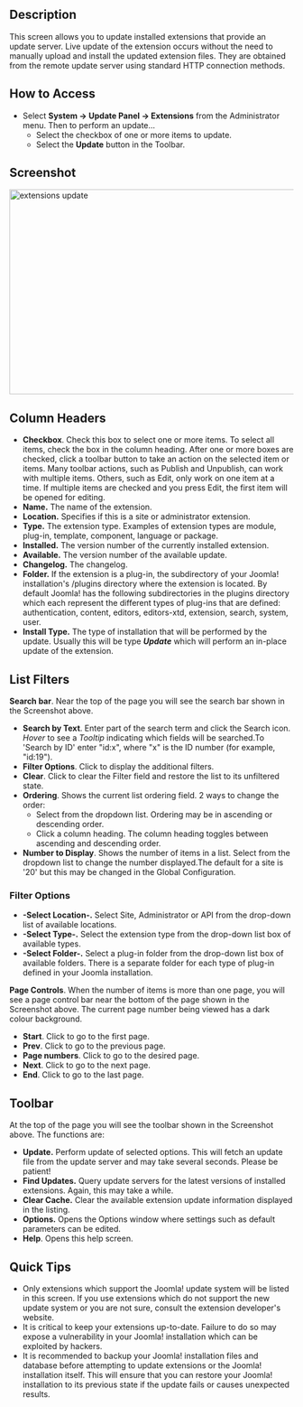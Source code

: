 <!-- Filename: Help4.x:Extensions:_Update / Display title: Extensions: Update -->

## Description

This screen allows you to update installed extensions that provide an
update server. Live update of the extension occurs without the need to
manually upload and install the updated extension files. They are
obtained from the remote update server using standard HTTP connection
methods.

## How to Access

- Select **System → Update Panel → Extensions** from the
  Administrator menu. Then to perform an update...
  - Select the checkbox of one or more items to update.
  - Select the **Update** button in the Toolbar.

## Screenshot

<img
src="https://docs.joomla.org/images/d/d7/Help-4x-extensions-extension-manager-update-en.png"
decoding="async" data-file-width="800" data-file-height="363"
width="800" height="363"
alt="extensions update" />

## Column Headers

- **Checkbox**. Check this box to select one or more items. To select
  all items, check the box in the column heading. After one or more
  boxes are checked, click a toolbar button to take an action on the
  selected item or items. Many toolbar actions, such as Publish and
  Unpublish, can work with multiple items. Others, such as Edit, only
  work on one item at a time. If multiple items are checked and you
  press Edit, the first item will be opened for editing.
- **Name.** The name of the extension.
- **Location.** Specifies if this is a site or administrator extension.
- **Type.** The extension type. Examples of extension types are module,
  plug-in, template, component, language or package.
- **Installed.** The version number of the currently installed
  extension.
- **Available.** The version number of the available update.
- **Changelog.** The changelog.
- **Folder.** If the extension is a plug-in, the subdirectory of your
  Joomla! installation's /plugins directory where the extension is
  located. By default Joomla! has the following subdirectories in the
  plugins directory which each represent the different types of plug-ins
  that are defined: authentication, content, editors, editors-xtd,
  extension, search, system, user.
- **Install Type.** The type of installation that will be performed by
  the update. Usually this will be type ***Update*** which will perform
  an in-place update of the extension.

## List Filters

**Search bar**. Near the top of the page you will see the search bar
shown in the Screenshot above.

- **Search by Text**. Enter part of the search term and click the Search
  icon. *Hover* to see a *Tooltip* indicating which fields will be
  searched.To 'Search by ID' enter "id:x", where "x" is the ID number
  (for example, "id:19").
- **Filter Options**. Click to display the additional filters.
- **Clear**. Click to clear the Filter field and restore the list to its
  unfiltered state.
- **Ordering**. Shows the current list ordering field. 2 ways to change
  the order:
  - Select from the dropdown list. Ordering may be in ascending or
    descending order.
  - Click a column heading. The column heading toggles between ascending
    and descending order.
- **Number to Display**. Shows the number of items in a list. Select
  from the dropdown list to change the number displayed.The default for
  a site is '20' but this may be changed in the Global Configuration.

### Filter Options

- **-Select Location-.** Select Site, Administrator or API from the
  drop-down list of available locations.
- **-Select Type-.** Select the extension type from the drop-down list
  box of available types.
- **-Select Folder-.** Select a plug-in folder from the drop-down list
  box of available folders. There is a separate folder for each type of
  plug-in defined in your Joomla installation.

**Page Controls**. When the number of items is more than one page, you
will see a page control bar near the bottom of the page shown in the
Screenshot above. The current page number being viewed
has a dark colour background.

- **Start**. Click to go to the first page.
- **Prev**. Click to go to the previous page.
- **Page numbers**. Click to go to the desired page.
- **Next**. Click to go to the next page.
- **End**. Click to go to the last page.

## Toolbar

At the top of the page you will see the toolbar shown in the
Screenshot above. The functions are:

- **Update.** Perform update of selected options. This will fetch an
  update file from the update server and may take several seconds.
  Please be patient!
- **Find Updates.** Query update servers for the latest versions of
  installed extensions. Again, this may take a while.
- **Clear Cache.** Clear the available extension update information
  displayed in the listing.
- **Options.** Opens the Options window where settings such as default
  parameters can be edited.
- **Help**. Opens this help screen.

## Quick Tips

- Only extensions which support the Joomla! update system will be listed
  in this screen. If you use extensions which do not support the new
  update system or you are not sure, consult the extension developer's
  website.
- It is critical to keep your extensions up-to-date. Failure to do so
  may expose a vulnerability in your Joomla! installation which can be
  exploited by hackers.
- It is recommended to backup your Joomla! installation files and
  database before attempting to update extensions or the Joomla!
  installation itself. This will ensure that you can restore your
  Joomla! installation to its previous state if the update fails or
  causes unexpected results.
